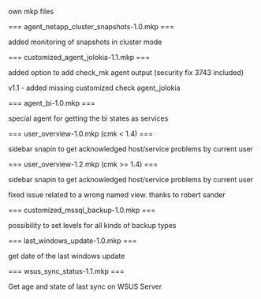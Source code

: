 own mkp files

=== agent_netapp_cluster_snapshots-1.0.mkp ===

added monitoring of snapshots in cluster mode

=== customized_agent_jolokia-1.1.mkp ===

added option to add check_mk agent output
(security fix 3743 included)

v1.1 - added missing customized check agent_jolokia

=== agent_bi-1.0.mkp ===

special agent for getting the bi states as services

=== user_overview-1.0.mkp (cmk < 1.4) ===

sidebar snapin to get acknowledged host/service problems by current user

=== user_overview-1.2.mkp (cmk >= 1.4) ===

sidebar snapin to get acknowledged host/service problems by current user

fixed issue related to a wrong named view. thanks to robert sander

=== customized_mssql_backup-1.0.mkp ===

possibility to set levels for all kinds of backup types

=== last_windows_update-1.0.mkp ===

get date of the last windows update

=== wsus_sync_status-1.1.mkp ===

Get age and state of last sync on WSUS Server

